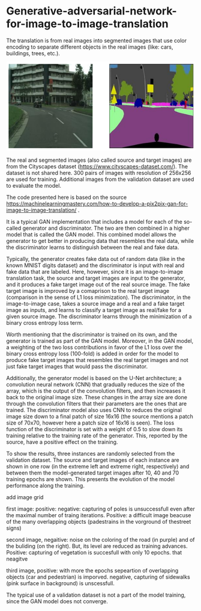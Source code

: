 # Generative-adversarial-network-for-image-to-image-translation

The translation is from real images into segmented images that use color encoding to separate different objects in the real images (like: cars, buildings, trees, etc.).

![img1](https://github.com/Morikky/Generative-adversarial-network-for-image-to-image-translation/blob/main/Plots/Example_img_from_dataset.png)

The real and segmented images (also called source and target images) are from the Cityscapes dataset (https://www.cityscapes-dataset.com/). The dataset is not shared here. 300 pairs of images with resolution of 256x256 are used for training. Additional images from the validation dataset are used to evaluate the model. 

The code presented here is based on the source https://machinelearningmastery.com/how-to-develop-a-pix2pix-gan-for-image-to-image-translation/ . 

It is a typical GAN implementation that includes a model for each of the so-called generator and discriminator. The two are then combined in a higher model that is called the GAN model. This combined model allows the generator to get better in producing data that resembles the real data, while the discriminator learns to distinguish between the real and fake data. 

Typically, the generator creates fake data out of random data (like in the known MNIST digits dataset) and the discriminator is input with real and fake data that are labeled. Here, however, since it is an image-to-image translation task, the source and target images are input to the generator, and it produces a fake target image out of the real source image. The fake target image is improved by a comaprison to the real target image (comparison in the sense of L1 loss minimization). The discriminator, in the image-to-image case, takes a source image and a real and a fake target image as inputs, and learns to classify a target image as real/fake for a given source image. The discriminator learns through the minimization of a binary cross entropy loss term. 

Worth mentioning that the discriminator is trained on its own, and the generator is trained as part of the GAN model. Moreover, in the GAN model, a weighting of the two loss contributions in favor of the L1 loss over the binary cross entropy loss (100-fold) is added in order for the model to produce fake target images that resembles the real target images and not just fake target images that would pass the discriminator.

Additionally, the generator model is based on the U-Net architecture; a convolution neural network (CNN) that gradually reduces the size of the array, which is the output of the convolution filters, and then increases it back to the original image size. These changes in the array size are done through the convolution filters that their parameters are the ones that are trained. The discriminator model also uses CNN to reduces the original image size down to a final patch of size 16x16 (the source mentions a patch size of 70x70, however here a patch size of 16x16 is seen). The loss function of the discriminator is set with a weight of 0.5 to slow down its training relative to the training rate of the generator. This, reported by the source, have a positive effect on the training. 

To show the results, three instances are randomly selected from the validation dataset. The source and target images of each instance are shown in one row (in the extreme left and extreme right, respectively) and between them the model-generated target images after 10, 40 and 70 training epochs are shown. This presents the evolution of the model performance along the training. 

add image grid

first image: positive: negative: capturing of poles is unsuccessfull even after the maximal number of traing iterations. Positive:  a difficult image beacuse of the many overlapping objects (padestrains in the vorground of thestreet signs)

second image, negaitive: noise on the coloring of the road (in purple) and of the buliding (on the right). But, its level are reduced as training advances. Positive: capturing of vegetation is succesfull with only 10 epochs.  that  neagitve 

third image, positive: with more the epochs sepeartion of overlapping objects (car and pedestrian) is imporved.   negative, capturing of sidewalks (pink surface in background) is unscessfull.



The typical use of a validation dataset is not a part of the model training, since the GAN model does not converge.
